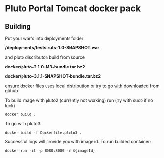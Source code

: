 # Pluto Portal Tomcat docker pack 

## Building
Put your war's into deployments folder

**/deployments/teststruts-1.0-SNAPSHOT.war**

and pluto discributon build from source 

**docker/pluto-2.1.0-M3-bundle.tar.bz2**

**docker/pluto-3.1.1-SNAPSHOT-bundle.tar.bz2**

ensure docker files uses local distribution or try to go with downloaded from github

To build image with pluto2 (currently not working) run (try with sudo if no luck)
```
docker build .
```
To go with pluto3:
```
docker build -f Dockerfile.pluto3 .
```
Successful logs will provide you with image id.
To run builded container:
```
docker run -it -p 8080:8080 -d ${imageId}
```
